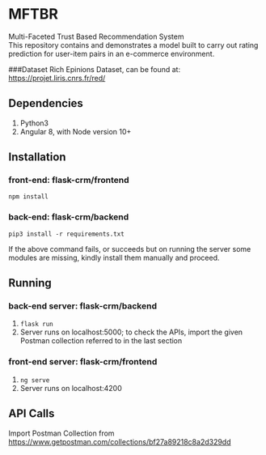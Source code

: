 # MFTBR
Multi-Faceted Trust Based Recommendation System  
This repository contains and demonstrates a model built to carry out rating prediction for user-item pairs in an e-commerce environment.

###Dataset
Rich Epinions Dataset, can be found at:  https://projet.liris.cnrs.fr/red/ 

## Dependencies
1. Python3
2. Angular 8, with Node version 10+

## Installation
### front-end: flask-crm/frontend
`npm install`
### back-end: flask-crm/backend
`pip3 install -r requirements.txt`  
  
  
If the above command fails, or succeeds but on running the server some modules are missing, kindly install them manually and proceed.

## Running
### back-end server: flask-crm/backend
1. `flask run`
2. Server runs on localhost:5000; to check the APIs, import the given Postman collection referred to in the last section

### front-end server: flask-crm/frontend
1. `ng serve`
2. Server runs on localhost:4200

## API Calls
Import Postman Collection from https://www.getpostman.com/collections/bf27a89218c8a2d329dd
